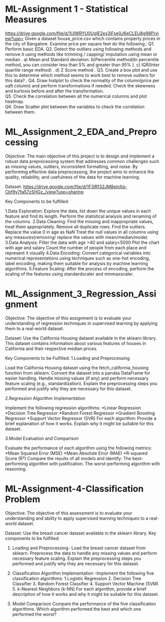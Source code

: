 # ML-Assignment 1 - Statistical Measures

https://drive.google.com/file/d/1UlWRYU0UglE2ex3iFse0J6eCLEU8g98P/view?usp=
Given a dataset house_price.csv which contains property prices in the city of Bangalore. Examine price per square feet do the following.: 
Q1. Perform basic EDA. 
Q2. Detect the outliers using following methods and remove it using methods like trimming / capping/ imputation using mean or median .
a) Mean and Standard deviation. 
b)Percentile method(In percentile method, you can consider less than 5% and greater than 95% ).
c) IQR(Inter quartile range method) .
d) Z Score method .
Q3. Create a box plot and use this to determine which method seems to work best to remove outliers for this data? . 
Q4. Draw histplot to check the normality of the column(price per sqft column) and perform transformations if needed. Check the skewness and kurtosis before and after the transformation.  
Q5. Check the correlation between all the numerical columns and plot heatmap.  
Q6. Draw Scatter plot between the variables to check the correlation between them.  

# ML_Assignment_2_EDA_and_Preprocessing

Objective: The main objective of this project is to design and implement a robust data preprocessing system that addresses common challenges such as missing values, outliers, inconsistent formatting, and noise. By performing effective data preprocessing, the project aims to enhance the quality, reliability, and usefulness of the data for machine learning.

Dataset: https://drive.google.com/file/d/1F3lRf32JM8ejnXq-Cbf9y7fa57zSHGz_/view?usp=sharing

Key Components to be fulfilled:

1.Data Exploration:  Explore the data, list down the unique values in each feature and find its length. Perform the statistical analysis and renaming of the columns. 
2.Data Cleaning:  Find the missing and inappropriate values, treat them appropriately. Remove all duplicate rows. Find the outliers. Replace the value 0 in age as NaN Treat the null values in all columns using any measures(removing/ replace the values with mean/median/mode) 
3.Data Analysis:  Filter the data with age >40 and salary<5000 Plot the chart with age and salary Count the number of people from each place and represent it visually 
4.Data Encoding:  Convert categorical variables into numerical representations using techniques such as one-hot encoding, label encoding, making them suitable for analysis by machine learning algorithms. 
5.Feature Scaling:  After the process of encoding, perform the scaling of the features using standardscaler and minmaxscaler. 

# ML_Assignment_3_Regression_Assignment

Objective:
 The objective of this assignment is to evaluate your understanding of regression techniques in supervised learning by applying them to a real-world dataset.

Dataset:
Use the California Housing dataset available in the sklearn library. This dataset contains information about various features of houses in California and their respective median prices.

Key Components to be Fulfilled:
 1.Loading and Preprocessing 

Load the California Housing dataset using the fetch_california_housing function from sklearn.
Convert the dataset into a pandas DataFrame for easier handling.
Handle missing values (if any) and perform necessary feature scaling (e.g., standardization).
Explain the preprocessing steps you performed and justify why they are necessary for this dataset.

2.Regression Algorithm Implementation 
 
 Implement the following regression algorithms:
*Linear Regression
*Decision Tree Regressor
*Random Forest Regressor
*Gradient Boosting Regressor
*Support Vector Regressor (SVR)
 For each algorithm:
 Provide a brief explanation of how it works.
 Explain why it might be suitable for this dataset.
 
3.Model Evaluation and Comparison

Evaluate the performance of each algorithm using the following metrics:
*Mean Squared Error (MSE)
*Mean Absolute Error (MAE)
*R-squared Score (R²)
Compare the results of all models and identify:
The best-performing algorithm with justification.
The worst-performing algorithm with reasoning.
# ML-Assignment-4-Classification Problem

Objective: The objective of this assessment is to evaluate your understanding and ability to apply supervised learning techniques to a real-world dataset.

Dataset: Use the breast cancer dataset available in the sklearn library. Key components to be fulfilled:
1. Loading and Preprocessing- Load the breast cancer dataset from sklearn. Preprocess the data to handle any missing values and perform necessary feature scaling. Explain the preprocessing steps you performed and justify why they are necessary for this dataset.
   
2. Classification Algorithm Implementation -Implement the following five classification algorithms:
   1.Logistic Regression
   2. Decision Tree Classifier
   3. Random Forest Classifier
   4.  Support Vector Machine (SVM)
   5. k-Nearest Neighbors (k-NN) For each algorithm, provide a brief description of how it works and why it might be suitable for this dataset.
  
3. Model Comparison  Compare the performance of the five classification algorithms. Which algorithm performed the best and which one performed the worst?


